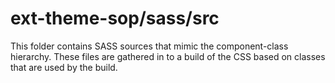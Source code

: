 # ext-theme-sop/sass/src

This folder contains SASS sources that mimic the component-class hierarchy. These files
are gathered in to a build of the CSS based on classes that are used by the build.
